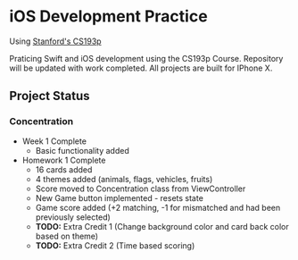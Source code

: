 # iOS Development Practice
 Using [Stanford's CS193p](https://www.youtube.com/playlist?list=PLPA-ayBrweUzGFmkT_W65z64MoGnKRZMq)

Praticing Swift and iOS development using the CS193p Course. Repository will be updated with work completed. All projects are built for IPhone X.

## Project Status
### Concentration
* Week 1 Complete
  * Basic functionality added
* Homework 1 Complete
  * 16 cards added
  * 4 themes added (animals, flags, vehicles, fruits)
  * Score moved to Concentration class from ViewController
  * New Game button implemented - resets state
  * Game score added (+2 matching, -1 for mismatched and had been previously selected)
  * **TODO:** Extra Credit 1 (Change background color and card back color based on theme)
  * **TODO:** Extra Credit 2 (Time based scoring)